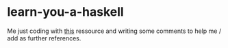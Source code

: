 # learn-you-a-haskell

Me just coding with [this](http://learnyouahaskell.com/chapters) ressource and writing some comments to help me / add as further references.